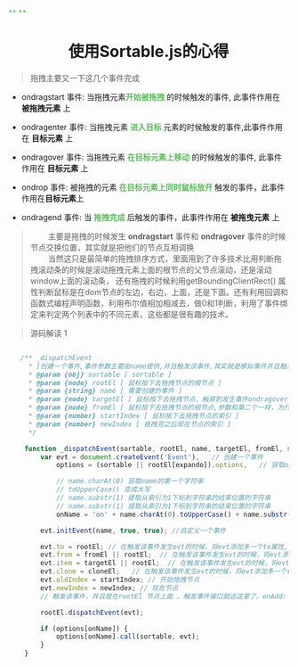<font color="#58bc58">** **</font>

<h1 align="center">使用Sortable.js的心得</h1>

> 拖拽主要又一下这几个事件完成

- ondragstart 事件: 当拖拽元素<font color="#58bc58">**开始被拖拽** </font>的时候触发的事件, 此事件作用在 **被拖拽元素** 上

- ondragenter 事件: 当拖拽元素<font color="#58bc58"> **进入目标** </font>元素的时候触发的事件,此事件作用在 **目标元素** 上

- ondragover 事件: 当拖拽元素<font color="#58bc58"> **在目标元素上移动** </font>的时候触发的事件, 此事件作用在 **目标元素** 上

- ondrop 事件: 被拖拽的元素<font color="#58bc58"> **在目标元素上同时鼠标放开** </font>触发的事件，此事件作用在**目标元素**上

- ondragend 事件: 当<font color="#58bc58"> **拖拽完成** </font>后触发的事件，此事件作用在 **被拖曳元素** 上


> &nbsp; &nbsp; &nbsp; &nbsp; 主要是拖拽的时候发生 **ondragstart** 事件和 **ondragover** 事件的时候节点交换位置，其实就是把他们的节点互相调换  
> &nbsp; &nbsp; &nbsp; &nbsp; 当然这只是最简单的拖拽排序方式，里面用到了许多技术比用判断拖拽滚动条的时候是滚动拖拽元素上面的根节点的父节点滚动，还是滚动window上面的滚动条， 还有拖拽的时候利用getBoundingClientRect() 属性判断鼠标是在dom节点的左边，右边，上面，还是下面。还有利用回调和函数式编程声明函数，利用布尔值相加相减去，做0和1判断，利用了事件绑定来判定两个列表中的不同元素，这些都是很有趣的技术。


> 源码解读 1
```js

   /** _dispatchEvent
     * [创建一个事件,事件参数主要由name提供,并且触发该事件,其实就是模拟事件并且触发该事件]
     * @param {obj} sortable [ sortable ]
     * @param {node} rootEl [ 鼠标按下去拖拽节点的根节点 ]
     * @param {string} name [ 需要创建的事件 ]
     * @param {node} targetEl [ 鼠标按下去拖拽节点，触屏到发生事件ondragover的节点的根节点，就是目标节点的根节点。但是如果是start事件的时候传进来的,该参数就是鼠标按下去拖拽节点的根节点 ]
     * @param {node} fromEl [ 鼠标按下去拖拽节点的根节点,参数和第二个一样，为什么重写参数进来呢，可能是为了兼容这样的的吧 ]
     * @param {number} startIndex [ 鼠标按下去拖拽节点的索引 ]
     * @param {number} newIndex [ 拖拽完之后现在节点的索引 ]
     */

    function _dispatchEvent(sortable, rootEl, name, targetEl, fromEl, startIndex, newIndex) {
        var evt = document.createEvent('Event'),   // 创建一个事件
            options = (sortable || rootEl[expando]).options,   // 获取options参数

            // name.charAt(0) 获取name的第一个字符串
            // toUpperCase() 变成大写
            // name.substr(1) 提取从索引为1下标到字符串的结束位置的字符串
            // name.substr(1) 提取从索引为1下标到字符串的结束位置的字符串
            onName = 'on' + name.charAt(0).toUpperCase() + name.substr(1);

        evt.initEvent(name, true, true); //自定义一个事件

        evt.to = rootEl; // 在触发该事件发生evt的时候，将evt添加多一个to属性,值为rootEl
        evt.from = fromEl || rootEl;  // 在触发该事件发生evt的时候，将evt添加多一个to属性，值为rootEl
        evt.item = targetEl || rootEl;  // 在触发该事件发生evt的时候，将evt添加多一个to属性，值为rootEl
        evt.clone = cloneEl;   // 在触发该事件发生evt的时候，将evt添加多一个to属性，值为rootEl
        evt.oldIndex = startIndex; // 开始拖拽节点
        evt.newIndex = newIndex; // 现在节点
        // 触发该事件，并且是在rootEl 节点上面 。触发事件接口就这这里了。onAdd: onUpdate: onRemove:onStart:onSort:onEnd: 

        rootEl.dispatchEvent(evt);

        if (options[onName]) {
            options[onName].call(sortable, evt);
        }
    }
```
